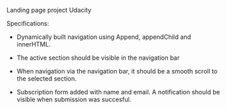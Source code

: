 Landing page project Udacity

Specifications:
* Dynamically built navigation using Append, appendChild and innerHTML. 

* The active section should be visible in the navigation bar

* When navigation via the navigation bar, it should be a smooth scroll to the selected section.

* Subscription form added with name and email. A notification should be visible when submission was succesful. 
